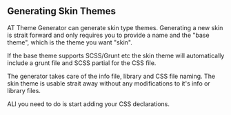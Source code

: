 ## Generating Skin Themes

AT Theme Generator can generate skin type themes. Generating a new skin is strait forward and only requires you to provide a name and the "base theme", which is the theme you want "skin".

If the base theme supports SCSS/Grunt etc the skin theme will automatically include a grunt file and SCSS partial for the CSS file.

The generator takes care of the info file, library and CSS file naming. The skin theme is usable strait away without any modifications to it's info or library files.

ALl you need to do is start adding your CSS declarations.